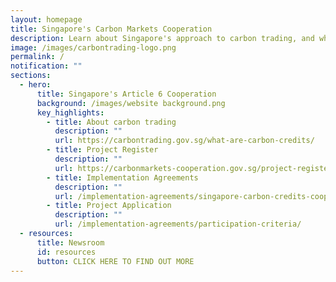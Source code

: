 ```yaml
---
layout: homepage
title: Singapore's Carbon Markets Cooperation
description: Learn about Singapore's approach to carbon trading, and what it accomplishes.
image: /images/carbontrading-logo.png
permalink: /
notification: ""
sections:
  - hero:
      title: Singapore's Article 6 Cooperation
      background: /images/website background.png
      key_highlights:
        - title: About carbon trading
          description: ""
          url: https://carbontrading.gov.sg/what-are-carbon-credits/
        - title: Project Register
          description: ""
          url: https://carbonmarkets-cooperation.gov.sg/project-register/overall-register/
        - title: Implementation Agreements
          description: ""
          url: /implementation-agreements/singapore-carbon-credits-cooperation
        - title: Project Application
          description: ""
          url: /implementation-agreements/participation-criteria/
  - resources:
      title: Newsroom
      id: resources
      button: CLICK HERE TO FIND OUT MORE
---
```

